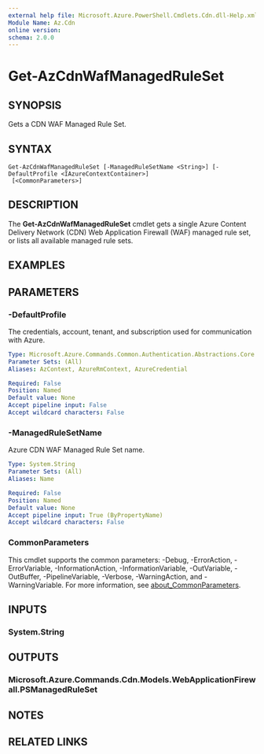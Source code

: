 ```yaml
---
external help file: Microsoft.Azure.PowerShell.Cmdlets.Cdn.dll-Help.xml
Module Name: Az.Cdn
online version:
schema: 2.0.0
---
```


# Get-AzCdnWafManagedRuleSet

## SYNOPSIS
Gets a CDN WAF Managed Rule Set.

## SYNTAX

```
Get-AzCdnWafManagedRuleSet [-ManagedRuleSetName <String>] [-DefaultProfile <IAzureContextContainer>]
 [<CommonParameters>]
```

## DESCRIPTION
The **Get-AzCdnWafManagedRuleSet** cmdlet gets a single Azure Content Delivery Network (CDN) Web Application Firewall (WAF) managed rule set,
or lists all available managed rule sets.

## EXAMPLES

## PARAMETERS

### -DefaultProfile
The credentials, account, tenant, and subscription used for communication with Azure.

```yaml
Type: Microsoft.Azure.Commands.Common.Authentication.Abstractions.Core.IAzureContextContainer
Parameter Sets: (All)
Aliases: AzContext, AzureRmContext, AzureCredential

Required: False
Position: Named
Default value: None
Accept pipeline input: False
Accept wildcard characters: False
```

### -ManagedRuleSetName
Azure CDN WAF Managed Rule Set name.

```yaml
Type: System.String
Parameter Sets: (All)
Aliases: Name

Required: False
Position: Named
Default value: None
Accept pipeline input: True (ByPropertyName)
Accept wildcard characters: False
```

### CommonParameters
This cmdlet supports the common parameters: -Debug, -ErrorAction, -ErrorVariable, -InformationAction, -InformationVariable, -OutVariable, -OutBuffer, -PipelineVariable, -Verbose, -WarningAction, and -WarningVariable. For more information, see [about_CommonParameters](http://go.microsoft.com/fwlink/?LinkID=113216).

## INPUTS

### System.String

## OUTPUTS

### Microsoft.Azure.Commands.Cdn.Models.WebApplicationFirewall.PSManagedRuleSet

## NOTES

## RELATED LINKS
